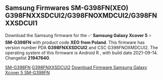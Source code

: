 <h2>Samsung Firmwares SM-G398FN(XEO) G398FNXXSDCUI2/G398FNOXMDCUI2/G398FNXXSDCUI1</h2>
Download the Samsung firmware for the ✅ <strong>Samsung Galaxy Xcover 5 </strong> ⭐ <strong>SM-G398FN</strong> with product code <strong>XEO</strong> <strong> from Poland</strong>. This firmware has version number PDA <strong>G398FNXXSDCUI2</strong> and CSC G398FNOXMDCUI2. The operating system of this firmware is Android R , with build date 2021-09-14. Changelist <strong>21947640</strong>.


[SM-G398FN](https://samfirm.shop/samsung/model/SM-G398FN)
[G398FNXXSDCUI2](https://samfirm.shop/samsung/pda/G398FNXXSDCUI2)
[Download Firmware Samsung Galaxy Xcover 5 SM-G398FN](https://samfirm.shop/samsung/firmware/456985)
